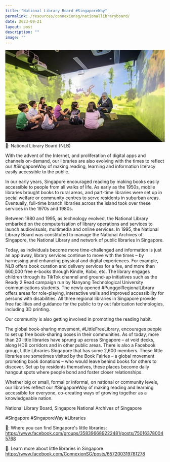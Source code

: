 ```yaml
---
title: "National Library Board #SingaporeWay"
permalink: /resources/connexionsg/nationallibraryboard/
date: 2023-09-21
layout: post
description: ""
image: ""
---
```

![](/images/connexionsg/2023/reading.jpg)
📸: National Library Board (NLB)

With the advent of the Internet, and proliferation of digital apps and channels on-demand, our libraries are also evolving with the times to reflect our #SingaporeWay of making reading, learning and information literacy easily accessible to the public.

In our early years, Singapore encouraged reading by making books easily accessible to people from all walks of life. As early as the 1950s, mobile libraries brought books to rural areas, and part-time libraries were set up in social welfare or community centres to serve residents in suburban areas. Eventually, full-time branch libraries across the island took over these services in the 1970s and 1980s.

Between 1980 and 1995, as technology evolved, the National Library embarked on the computerisation of library operations and services to launch audiovisuals, multimedia and online services. In 1995, the National Library Board was constituted to manage the National Archives of Singapore, the National Library and network of public libraries in Singapore.

Today, as individuals become more time-challenged and information is just an app away, library services continue to move with the times – by harnessing and enhancing physical and digital experiences. For example, NLB offers book curation and delivery services for a fee, and more than 660,000 free e-books through Kindle, Kobo, etc. The library engages children through its TikTok channel and ground-up initiatives such as the Ready 2 Read campaign run by Nanyang Technological University communications students. The newly opened #PunggolRegionalLibrary offers areas for role-playing, interactive walls and improved accessibility for persons with disabilities. All three regional libraries in Singapore provide free facilities and guidance for the public to try out fabrication technologies, including 3D printing.

Our community is also getting involved in promoting the reading habit.

The global book-sharing movement, #LittleFreeLibrary, encourages people to set up free book-sharing boxes in their communities. As of today, more than 20 little libraries have sprung up across Singapore – at void decks, along HDB corridors and in other public areas. There is also a Facebook group, Little Libraries Singapore that has some 2,600 members. These little libraries are sometimes visited by the Book Fairies – a global movement promoting book donations – who would leave behind books for others to discover. Set up by residents themselves, these places become daily hangout spots where people bond and foster closer relationships.

Whether big or small, formal or informal, on national or community levels, our libraries reflect our #SingaporeWay of making reading and learning accessible for everyone, co-creating ways of growing together as a knowledgeable nation.

National Library Board, Singapore National Archives of Singapore 

#Singapore #SingaporeWay #Libraries

🔗: Where you can find Singapore's little libraries: 
https://www.facebook.com/groups/358396689222481/posts/750163780045768

🔗: Learn more about little libraries in Singapore
https://www.facebook.com/ConnexionSG/posts/657200319781278

